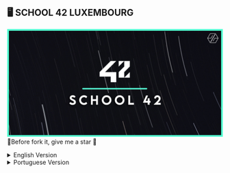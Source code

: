 ## 🖥️ SCHOOL 42 LUXEMBOURG
![School 42 Banner](https://github.com/Greatspot/Greatspot/blob/main/42/banners/piscine_and_common_core/ecole42Luxembourg.jpg)
🌟Before fork it, give me a star 🌟

<details>
  <summary>English Version</summary>
  <p>This is the English version of the documentation.</p>
  
This repository contains my projects completed during my training at 42, including solutions to exercises and evaluations received.

## Projects and exercises

| Projects | Exercise Description     | Completed Solution | Results    |
|----------|--------------------------|--------------------|----------- |
| Shell00  | 10 exercises             | 10 exercises      | 100/100 ✅ |
| Shell01  | 9 exercises              | 9 exercises       | 100/100 ✅ |
| C00      | 9 exercises              | 9 exercises       | 100/100 ✅ |
| C01      | 9 exercises              | 9 exercises       | 100/100 ✅ |
| C02      | 13 exercises             | 12 exercises      | 85/100 ✅  |
| C03      | 6 exercises              | 6 exercises       | 75/100 ✅  |
| C04      | 6 exercises              | 5 exercises       | 85/100 ✅  |
| C05      | 9 exercises              | 8 exercises       | 80/100 ✅  |
| C06      | 4 exercises              | 4 exercises       | 100/100 ✅ |
| C07      | 6 exercises              | 6 exercises       | 70/100 ✅  |
| C08      | 6 exercises              | 6 exercises       | 100/100 ✅ |
| C09      | 3 exercises              | 3 exercises       | 100/100 ✅ |
| C10      | 4 exercises              | 0 exercises       |     -      |
| C11      | 8 exercises              | 0 exercises       |     -      |
| C12      | 18 exercises             | 0 exercises       |     -      |
| C13      | 8 exercises              | 0 exercises       |     -      |
| Rush 00  | Print rectangles         | Not done          |     -      |
| Rush 01  | Idk                      | Not done          |     -      |
| Rush 02  | Number Dict              | Error             | 0/100 ❌  |
| BSQ      | Big Square               | Not done          |     -      |


## Evaluations Moulinette

### Shell00  
You have been graded 100 on C Piscine Shell 00:   
`ex00: OK | ex01: OK | ex02: OK | ex03: OK | ex04: OK | ex05: OK | ex06: OK | ex07: OK | ex08: OK | ex09: OK`  

### Shell01  
You have been graded 100 on C Piscine Shell 01:  
`ex01: OK | ex02: OK | ex03: OK | ex04: OK | ex05: OK | ex06: OK | ex07: OK | ex08: OK`  

### C00  
You have been graded 100 on C Piscine C 00:  
`ex00: OK | ex01: OK | ex02: OK | ex03: OK | ex04: OK | ex05: OK | ex06: OK | ex07: OK | ex08: OK`  

### C01  
You have been graded 100 on C Piscine C 01:  
`ex00: OK | ex01: OK | ex02: OK | ex03: OK | ex04: OK | ex05: OK | ex06: OK | ex07: OK | ex08: OK`  

### C02  
You have been graded 85 on C Piscine C 02:  
`ex00: OK | ex01: OK | ex02: OK | ex03: OK | ex04: OK | ex05: OK | ex06: OK | ex07: OK | ex08: OK | ex09: OK | ex10: OK | ex11: OK | ex12: Nothing turned in`  

### C03  
You have been graded 75 on C Piscine C 03:  
`ex00: OK | ex01: OK | ex02: OK | ex03: OK | ex04: OK | ex05: KO`  

### C04  
You have been graded 85 on C Piscine C 04:  
`ex00: OK | ex01: OK | ex02: OK | ex03: OK | ex04: OK | ex05: Nothing turned in`  

### C05  
You have been graded 80 on C Piscine C 05:  
`ex00: OK | ex01: OK | ex02: OK | ex03: OK | ex04: OK | ex05: OK | ex06: OK | ex07: OK | ex08: Nothing turned in`  

### C06  
You have been graded 100 on C Piscine C 06:  
`ex00: OK | ex01: OK | ex02: OK | ex03: OK`  

### C07  
You have been graded 70 on C Piscine C 07:  
`ex00: OK | ex01: OK | ex02: OK | ex03: OK | ex04: Norme error | ex05: OK`  

### C08  
You have been graded 100 on C Piscine C 08:  
`ex00: OK | ex01: OK | ex02: OK | ex03: OK | ex04: OK | ex05: OK`  

### C09  
You have been graded 100 on C Piscine C 09:  
`ex00: OK | ex01: OK | ex02: OK`  

### C10  
`I didn't send`  

### C11  
`I didn't send`  

### C12  
`I didn't send`  

### C13  
`I didn't send`  

## FAQ

### What is 42?
42 is a programming school, recognized as one of the best in the world, featuring an innovative and disruptive pedagogical model based on a peer-to-peer, project-based, and gamified learning system. Founded in Paris in 2013, 42 is present in more than 30 cities worldwide, offering anyone over 17 years old the opportunity to learn programming for free.

### How does the Piscine work?
The Piscine is a phase of the selection process that lasts 4 weeks and involves an on-campus experience at 42. This is typically a very intense period of great commitment and substantial learning. During the Piscine, you will discover a lot about the fundamentals of programming and the importance of teamwork.

### What are the selection criteria for the Piscine?
We do not disclose the selection criteria. However, we can tell you this: candidates who are highly dedicated, make progress, work in teams, and never give up are the ones who best fit the 42 student profile.

### Why is the Piscine called Piscine?
"Piscine" is the French word for swimming pool. It is named this because, during this phase of the process, you will dive into a vast world of programming—and learn to swim in it.

### Does 42 have ownership rights over any code that students develop during the program?
No. Students at 42 Luxembourg have full ownership of all the code they create on campus, in both program-related projects and personal projects.

---
"This README provides a complete overview of my progress and performance in my studies at 42. For more information or inquiries, feel free to contact me."
</details>

<details>
  <summary>Portuguese Version</summary>
  <p>Esta é a versão em Português da documentação.</p>

Este repositório contém os meus projetos realizados durante a minha formação na 42, incluindo soluções para exercícios e avaliações recebidas.

## Projetos e Exercícios

| Projeto  | Descrição dos Exercícios | Solução Completada | Resultados |
|----------|--------------------------|--------------------|----------- |
| Shell00  | 10 exercícios            | 10 exercícios      | 100/100 ✅ |
| Shell01  | 9 exercícios             | 9 exercícios       | 100/100 ✅ |
| C00      | 9 exercícios             | 9 exercícios       | 100/100 ✅ |
| C01      | 9 exercícios             | 9 exercícios       | 100/100 ✅ |
| C02      | 13 exercícios            | 12 exercícios      | 85/100 ✅  |
| C03      | 6 exercícios             | 6 exercícios       | 75/100 ✅  |
| C04      | 6 exercícios             | 5 exercícios       | 85/100 ✅  |
| C05      | 9 exercícios             | 8 exercícios       | 80/100 ✅  |
| C06      | 4 exercícios             | 4 exercícios       | 100/100 ✅ |
| C07      | 6 exercícios             | 6 exercícios       | 70/100 ✅  |
| C08      | 6 exercícios             | 6 exercícios       | 100/100 ✅ |
| C09      | 3 exercícios             | 3 exercícios       | 100/100 ✅ |
| C10      | 4 exercícios             | 0 exercícios       |     -      |
| C11      | 8 exercícios             | 0 exercícios       |     -      |
| C12      | 18 exercícios            | 0 exercícios       |     -      |
| C13      | 8 exercícios             | 0 exercícios       |     -      |
| Rush 00  | Print rectangles         | Não fiz            |     -      |
| Rush 01  | Idk                      | Não fiz            |     -      |
| Rush 02  | Number Dict              | Error              | 0/100 ❌  |
| BSQ      | Big Square               | Não fiz            |     -      |


## Avaliações Moulinette

### Shell00  
You have been graded 100 on C Piscine Shell 00:   
`ex00: OK | ex01: OK | ex02: OK | ex03: OK | ex04: OK | ex05: OK | ex06: OK | ex07: OK | ex08: OK | ex09: OK`  

### Shell01  
You have been graded 100 on C Piscine Shell 01:  
`ex01: OK | ex02: OK | ex03: OK | ex04: OK | ex05: OK | ex06: OK | ex07: OK | ex08: OK`  

### C00  
You have been graded 100 on C Piscine C 00:  
`ex00: OK | ex01: OK | ex02: OK | ex03: OK | ex04: OK | ex05: OK | ex06: OK | ex07: OK | ex08: OK`  

### C01  
You have been graded 100 on C Piscine C 01:  
`ex00: OK | ex01: OK | ex02: OK | ex03: OK | ex04: OK | ex05: OK | ex06: OK | ex07: OK | ex08: OK`  

### C02  
You have been graded 85 on C Piscine C 02:  
`ex00: OK | ex01: OK | ex02: OK | ex03: OK | ex04: OK | ex05: OK | ex06: OK | ex07: OK | ex08: OK | ex09: OK | ex10: OK | ex11: OK | ex12: Nothing turned in`  

### C03  
You have been graded 75 on C Piscine C 03:  
`ex00: OK | ex01: OK | ex02: OK | ex03: OK | ex04: OK | ex05: KO`  

### C04  
You have been graded 85 on C Piscine C 04:  
`ex00: OK | ex01: OK | ex02: OK | ex03: OK | ex04: OK | ex05: Nothing turned in`  

### C05  
You have been graded 80 on C Piscine C 05:  
`ex00: OK | ex01: OK | ex02: OK | ex03: OK | ex04: OK | ex05: OK | ex06: OK | ex07: OK | ex08: Nothing turned in`  

### C06  
You have been graded 100 on C Piscine C 06:  
`ex00: OK | ex01: OK | ex02: OK | ex03: OK`  

### C07  
You have been graded 70 on C Piscine C 07:  
`ex00: OK | ex01: OK | ex02: OK | ex03: OK | ex04: Norme error | ex05: OK`  

### C08  
You have been graded 100 on C Piscine C 08:  
`ex00: OK | ex01: OK | ex02: OK | ex03: OK | ex04: OK | ex05: OK`  

### C09  
You have been graded 100 on C Piscine C 09:  
`ex00: OK | ex01: OK | ex02: OK`  

### C10  
`Não enviei`  

### C11  
`Não enviei`  

### C12  
`Não enviei`  

### C13  
`Não enviei`  

## FAQ

### O que é a 42?
A 42 é uma escola de programação, reconhecida como uma das melhores do mundo, com um modelo pedagógico inovador e disruptivo, baseado num sistema de aprendizagem peer-to-peer, project based e gamificado. Fundada em Paris em 2013, a 42 está presente em mais de 30 cidades em todo o mundo, oferecendo a qualquer pessoa com mais de 17 anos a oportunidade de aprender a programar de forma gratuita. 

### Como funciona a Piscine?
A Piscine é uma fase do processo de seleção que dura 4 semanas e que implica a experiência presencial no campus da 42. Este é tipicamente um período muito intenso, de grande empenho e enorme aprendizagem. Durante a Piscine, vais descobrir muito sobre as bases da programação e sobre a importância de trabalhar em equipa.

### Quais são os critérios de seleção da Piscine?
Não revelamos os critérios de seleção. Mas podemos contar-te isto: os candidatos que se empenham muito, progridem, trabalham em equipa e nunca desistem são os que melhor se encaixam no perfil de aluno 42.

### Porque é que a Piscine se chama Piscine?
“Piscine” é a palavra francesa para piscina. Tem este nome porque durante esta fase do processo vais mergulhar com os outros candidatos num enorme mundo de programação – e aprender a nadar no mesmo.

### A 42 tem direitos de propriedade sobre qualquer código que os alunos desenvolvam durante o programa?
Não. Os alunos da 42 Luxemburgo têm total propriedade de todo o código que criarem no campus, em projetos do programa ou pessoais.

---
Este README oferece uma visão completa do progresso e desempenho nos meus estudos na 42. Para mais informações ou consultas, sinta-se à vontade para me contactar.
</details>
